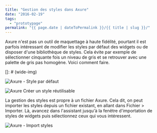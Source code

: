 ```yaml
---
title: "Gestion des styles dans Axure"
date: "2016-02-19"
tags:
  - "prototypage"
permalink: "{{ page.date | dateToPermalink }}/{{ title | slug }}/"
---
```


Axure n'est pas un outil de maquettage à haute fidélité, pourtant il est parfois intéressant de modifier les styles par défaut des widgets ou de disposer d'une bibliothèque de styles. Cela évite par exemple de sélectionner cinquante fois un niveau de gris et se retrouver avec une palette de gris pas homogène. Voici comment faire.


[]: # (wide-img)

![Axure - Style par défaut](/assets/images/2016-02-19\_14h44\_12.png)

![Axure Créer un style réutilisable](/assets/images/2016-02-19\_14h52\_44.png)


La gestion des styles est propre à un fichier Axure. Cela dit, on peut importer les styles depuis un fichier existant, en allant dans Fichier > Importer. Là, avancez dans l'assistant jusqu'à la fenêtre d'importation de styles de widgets puis sélectionnez ceux qui vous intéressent.

![Axure - Import styles](/assets/images/2016-02-19_14h44_46.png)
